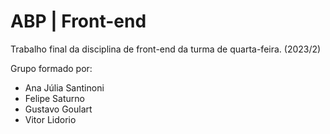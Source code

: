 <h1>ABP | Front-end</h1>

<p>Trabalho final da disciplina de front-end da turma de quarta-feira. (2023/2)</p>
<p>Grupo formado por:</p>
<ul>
  <li>Ana Júlia Santinoni</li>
  <li>Felipe Saturno</li>
  <li>Gustavo Goulart</li>
  <li>Vitor Lidorio</li>
</ul>
